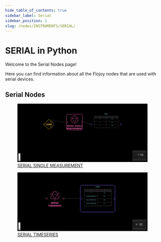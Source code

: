 ```yaml
---
hide_table_of_contents: true
sidebar_label: Serial
sidebar_position: 1
slug: /nodes/INSTRUMENTS/SERIAL/
---
```


# SERIAL in Python

Welcome to the Serial Nodes page!

Here you can find information about all the Flojoy nodes that are used with serial devices.

## Serial Nodes

<div className="flex flex-wrap" style={{ marginLeft: "-55px" }}>

<div className="p-4">
<a href="/nodes/INSTRUMENTS/SERIAL/SERIAL_SINGLE_MEASUREMENT/">
<figure style={{ width: "200px", height: "200px", objectFit: "scale-down", marginRight: "15px" }}>
<img src="https://raw.githubusercontent.com/flojoy-ai/docs/main/docs/nodes/INSTRUMENTS/SERIAL/SERIAL_SINGLE_MEASUREMENT/examples/EX1/output.jpeg" style={{ width: "200px", height: "200px", objectFit: "scale-down", marginRight: "15px" }} />
<figcaption>SERIAL SINGLE MEASUREMENT</figcaption>
</figure>
</a></div>

<div className="p-4">
<a href="/nodes/INSTRUMENTS/SERIAL/SERIAL_TIMESERIES/">
<figure style={{ width: "200px", height: "200px", objectFit: "scale-down", marginRight: "15px" }}>
<img src="https://raw.githubusercontent.com/flojoy-ai/docs/main/docs/nodes/INSTRUMENTS/SERIAL/SERIAL_TIMESERIES/examples/EX1/output.jpeg" style={{ width: "200px", height: "200px", objectFit: "scale-down", marginRight: "15px" }} />
<figcaption>SERIAL TIMESERIES</figcaption>
</figure>
</a></div>

</div>
